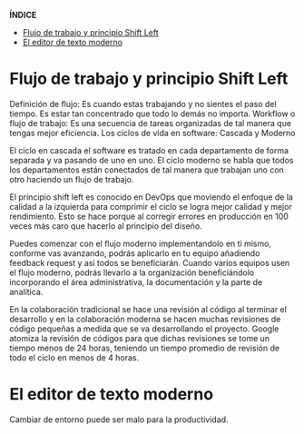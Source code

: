 **ÍNDICE**

- [Flujo de trabajo y principio Shift Left](#flujo-de-trabajo-y-principio-shift-left)
- [El editor de texto moderno](#el-editor-de-texto-moderno)

# Flujo de trabajo y principio Shift Left

Definición de flujo: Es cuando estas trabajando y no sientes el paso del tiempo. Es estar tan concentrado que todo lo demás no importa.
Workflow o flujo de trabajo: Es una secuencia de tareas organizadas de tal manera que tengas mejor eficiencia.
Los ciclos de vida en software: Cascada y Moderno

El ciclo en cascada el software es tratado en cada departamento de forma separada y va pasando de uno en uno.
El ciclo moderno se habla que todos los departamentos están conectados de tal manera que trabajan uno con otro haciendo un flujo de trabajo.

El principio shift left es conocido en DevOps que moviendo el enfoque de la calidad a la izquierda para comprimir el ciclo se logra mejor calidad y mejor rendimiento.
Esto se hace porque al corregir errores en producción en 100 veces más caro que hacerlo al principio del diseño.

Puedes comenzar con el flujo moderno implementandolo en ti mismo, conforme vas avanzando, podrás aplicarlo en tu equipo añadiendo feedback request y asi todos se beneficiarán.
Cuando varios equipos usen el flujo moderno, podrás llevarlo a la organización beneficiándolo incorporando el área administrativa, la documentación y la parte de analítica.

En la colaboración tradicional se hace una revisión al código al terminar el desarrollo y en la colaboración moderna se hacen muchas revisiones de código pequeñas a medida que se va desarrollando el proyecto.
Google atomiza la revisión de códigos para que dichas revisiones se tome un tiempo menos de 24 horas, teniendo un tiempo promedio de revisión de todo el ciclo en menos de 4 horas.

# El editor de texto moderno

Cambiar de entorno puede ser malo para la productividad.
